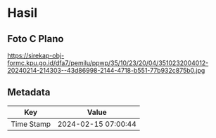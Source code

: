 # Hasil

## Foto C Plano

https://sirekap-obj-formc.kpu.go.id/dfa7/pemilu/ppwp/35/10/23/20/04/3510232004012-20240214-214303--43d86998-2144-4718-b551-77b932c875b0.jpg


## Metadata

| Key        | Value               |
| ---------- | ------------------- |
| Time Stamp | 2024-02-15 07:00:44 |



